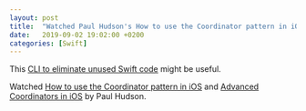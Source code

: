 ```yaml
---
layout: post
title:  "Watched Paul Hudson's How to use the Coordinator pattern in iOS"
date:   2019-09-02 19:02:00 +0200
categories: [Swift]
---
```

This [CLI to eliminate unused Swift code](https://github.com/peripheryapp/periphery) might be useful.

Watched [How to use the Coordinator pattern in iOS](https://www.youtube.com/watch?v=7HgbcTqxoN4) and [Advanced Coordinators in iOS](https://www.youtube.com/watch?v=ueByb0MBMQ4) by Paul Hudson.
